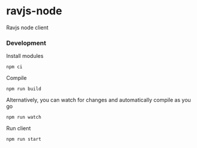 # ravjs-node
Ravjs node client

### Development
Install modules
```
npm ci
```

Compile
```
npm run build
```

Alternatively, you can watch for changes and automatically compile as you go
```
npm run watch
```

Run client
```
npm run start
```